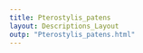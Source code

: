 ```yaml
---
title: Pterostylis_patens
layout: Descriptions_Layout 
outp: "Pterostylis_patens.html"
---
```



